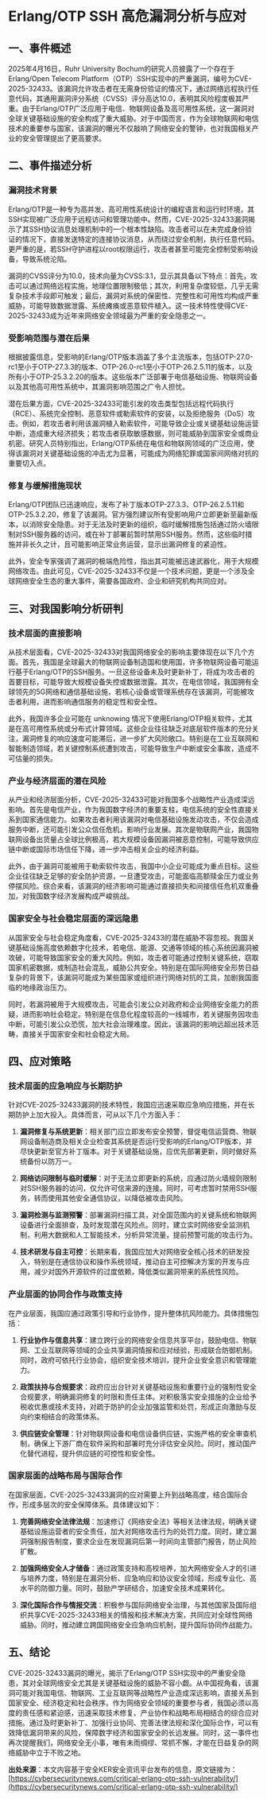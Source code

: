# Erlang/OTP SSH 高危漏洞分析与应对

## 一、事件概述

2025年4月16日，Ruhr University Bochum的研究人员披露了一个存在于Erlang/Open Telecom Platform（OTP）SSH实现中的严重漏洞，编号为CVE-2025-32433。该漏洞允许攻击者在无需身份验证的情况下，通过网络远程执行任意代码，其通用漏洞评分系统（CVSS）评分高达10.0，表明其风险程度极其严重。由于Erlang/OTP广泛应用于电信、物联网设备及高可用性系统，这一漏洞对全球关键基础设施的安全构成了重大威胁。对于中国而言，作为全球物联网和电信技术的重要参与国家，该漏洞的曝光不仅敲响了网络安全的警钟，也对我国相关产业的安全管理提出了更高要求。

## 二、事件描述分析

### 漏洞技术背景

Erlang/OTP是一种专为高并发、高可用性系统设计的编程语言和运行时环境，其SSH实现被广泛应用于远程访问和管理功能中。然而，CVE-2025-32433漏洞揭示了其SSH协议消息处理机制中的一个根本性缺陷。攻击者可以在未完成身份验证的情况下，直接发送特定的连接协议消息，从而绕过安全机制，执行任意代码。更严重的是，若SSH守护进程以root权限运行，攻击者甚至可能完全控制受影响设备，导致系统沦陷。

漏洞的CVSS评分为10.0，技术向量为CVSS:3.1，显示其具备以下特点：首先，攻击可以通过网络远程实施，地理位置限制极低；其次，利用复杂度较低，几乎无需复杂技术手段即可触发；最后，漏洞对系统的保密性、完整性和可用性均构成严重威胁，可能导致数据泄露、系统瘫痪或恶意软件植入。这一技术特性使得CVE-2025-32433成为近年来网络安全领域最为严重的安全隐患之一。

### 受影响范围与潜在后果

根据披露信息，受影响的Erlang/OTP版本涵盖了多个主流版本，包括OTP-27.0-rc1至小于OTP-27.3.3的版本、OTP-26.0-rc1至小于OTP-26.2.5.11的版本，以及所有小于OTP-25.3.2.20的版本。这些版本广泛部署于电信基础设施、物联网设备以及其他高可用性系统中，其漏洞影响范围之广令人担忧。

潜在后果方面，CVE-2025-32433可能引发的攻击类型包括远程代码执行（RCE）、系统完全控制、恶意软件或勒索软件的安装，以及拒绝服务（DoS）攻击。例如，若攻击者利用该漏洞植入勒索软件，可能导致企业或关键基础设施运营中断，造成重大经济损失；若攻击者获取敏感数据，则可能威胁到国家安全或商业机密。研究人员特别指出，Erlang/OTP系统在电信和物联网领域的广泛应用，使得该漏洞对关键基础设施的冲击尤为显著，可能成为网络犯罪或国家间网络对抗的重要切入点。

### 修复与缓解措施现状

Erlang/OTP团队已迅速响应，发布了补丁版本OTP-27.3.3、OTP-26.2.5.11和OTP-25.3.2.20，修复了该漏洞。官方强烈建议所有受影响用户立即更新至最新版本，以消除安全隐患。对于无法及时更新的组织，临时缓解措施包括通过防火墙限制对SSH服务器的访问，或在补丁部署前暂时禁用SSH服务。然而，这些临时措施并非长久之计，且可能影响正常业务运营，显示出漏洞修复的紧迫性。

此外，安全专家强调了漏洞的极端危险性，指出其可能被迅速武器化，用于大规模网络攻击。由此可见，CVE-2025-32433不仅是一个技术问题，更是一个涉及全球网络安全生态的重大事件，需要各国政府、企业和研究机构共同应对。

## 三、对我国影响分析研判

### 技术层面的直接影响

从技术层面看，CVE-2025-32433对我国网络安全的影响主要体现在以下几个方面。首先，我国是全球最大的物联网设备制造国和使用国，许多物联网设备可能运行基于Erlang/OTP的SSH服务。一旦这些设备未及时更新补丁，将成为攻击者的首要目标，可能导致大规模设备失控或数据泄露。其次，在电信领域，我国拥有全球领先的5G网络和通信基础设施，若核心设备或管理系统存在该漏洞，可能被攻击者利用，进而影响通信服务的稳定性和安全性。

此外，我国许多企业可能在 unknowing 情况下使用Erlang/OTP相关软件，尤其是在高可用性系统或分布式计算领域。这些企业往往缺乏对底层软件版本的充分关注，漏洞修复的响应速度可能滞后，进一步扩大风险敞口。特别是在工业互联网和智能制造领域，若关键控制系统遭到攻击，可能导致生产中断或安全事故，造成不可估量的损失。

### 产业与经济层面的潜在风险

从产业和经济层面分析，CVE-2025-32433可能对我国多个战略性产业造成深远影响。首先是电信产业，作为我国数字经济的重要支柱，电信系统的安全性直接关系到国家通信能力。如果攻击者利用该漏洞对电信基础设施发动攻击，不仅会造成服务中断，还可能引发公众信任危机，影响行业发展。其次是物联网产业，我国物联网设备出货量占全球比例极高，若大规模设备因漏洞被恶意控制，可能导致供应链中断或国际市场信任下降，进一步冲击相关企业的经济利益。

此外，由于漏洞可能被用于勒索软件攻击，我国中小企业可能成为重点目标。这些企业往往缺乏足够的安全防护资源，一旦遭受攻击，可能面临高额赎金压力或业务停摆风险。综合来看，该漏洞的经济影响可能通过直接损失和间接信任危机双重叠加，对我国数字经济发展构成严峻挑战。

### 国家安全与社会稳定层面的深远隐患

从国家安全与社会稳定角度看，CVE-2025-32433的潜在威胁不容忽视。我国关键基础设施高度依赖数字化技术，若电信、能源、交通等领域的核心系统因漏洞被攻破，可能导致国家安全的重大风险。例如，攻击者可能通过控制关键系统，窃取国家机密数据，或制造社会混乱，威胁公共安全。特别是在国际网络安全形势日益复杂的背景下，该漏洞可能成为某些国家或组织进行网络对抗的工具，加剧我国面临的地缘政治压力。

同时，若漏洞被用于大规模攻击，可能会引发公众对政府和企业网络安全能力的质疑，进而影响社会稳定。特别是在信息化程度较高的一线城市，若关键服务因攻击中断，可能引发公众恐慌，加大社会治理难度。因此，该漏洞的影响远超出技术范畴，直接关乎国家安全和社会稳定大局。

## 四、应对策略

### 技术层面的应急响应与长期防护

针对CVE-2025-32433漏洞的技术特性，我国应迅速采取应急响应措施，并在长期防护上加大投入。具体而言，可从以下几个方面入手：

1. **漏洞修复与系统更新**：相关部门应立即发布安全预警，督促电信运营商、物联网设备制造商及相关企业检查其系统是否运行受影响的Erlang/OTP版本，并尽快更新至官方补丁版本。对于关键基础设施，应优先部署更新，同时做好系统备份以防万一。

2. **网络访问限制与临时缓解**：对于无法立即更新的系统，应通过防火墙规则限制对SSH服务器的访问，仅允许可信来源的连接。同时，可考虑暂时禁用SSH服务，转而使用其他安全通信协议，以降低被攻击风险。

3. **漏洞检测与监测预警**：部署漏洞扫描工具，对全国范围内的关键系统和物联网设备进行全面排查，及时发现潜在风险点。同时，建立实时网络安全监测机制，利用大数据和人工智能技术，分析异常流量，提前预警可能的攻击行为。

4. **技术研发与自主可控**：长期来看，我国应加大对网络安全核心技术的研发投入，特别是在通信协议和操作系统领域，推动自主可控解决方案的开发与应用，减少对国外开源软件的过度依赖，降低类似漏洞带来的系统性风险。

### 产业层面的协同合作与政策支持

在产业层面，我国应通过政策引导和行业协作，提升整体抗风险能力。具体措施包括：

1. **行业协作与信息共享**：建立跨行业的网络安全信息共享平台，鼓励电信、物联网、工业互联网等领域的企业共享漏洞情报和应对经验，形成联合防御机制。同时，政府可依托行业协会，组织安全技术培训，提升企业安全意识和管理能力。

2. **政策扶持与合规要求**：政府应出台针对关键基础设施和重要行业的强制性安全合规要求，明确漏洞修复的时限和责任主体。对积极落实安全措施的企业给予税收优惠或技术支持，对疏于防护的企业加强监管和处罚，形成正向激励与反向约束相结合的政策体系。

3. **供应链安全管理**：针对物联网设备和电信设备供应链，实施严格的安全审查机制，确保上下游厂商在软件采购和部署时充分评估安全风险。同时，推动国产化替代进程，提升供应链的可控性和安全性。

### 国家层面的战略布局与国际合作

在国家层面，CVE-2025-32433漏洞的应对需要上升到战略高度，结合国际合作，形成多层次的安全保障体系。具体建议如下：

1. **完善网络安全法律法规**：加速修订《网络安全法》等相关法律法规，明确关键基础设施运营者的安全责任，加大对网络攻击行为的处罚力度。同时，建立漏洞强制报告制度，要求企业在发现漏洞后第一时间向主管部门报告，防止风险扩散。

2. **加强网络安全人才储备**：通过政策支持和高校培养，加大网络安全人才的引进与培养力度，特别是在漏洞分析、应急响应和协议安全领域，形成专业化、高水平的防御力量。同时，鼓励产学研结合，加速安全技术成果转化。

3. **深化国际合作与情报交流**：积极参与国际网络安全治理，与其他国家及国际组织共享CVE-2025-32433相关的情报和技术解决方案，共同应对全球性网络威胁。同时，推动建立跨国网络安全应急响应机制，提升国际协同作战能力。

## 五、结论

CVE-2025-32433漏洞的曝光，揭示了Erlang/OTP SSH实现中的严重安全隐患，其对全球网络安全尤其是关键基础设施的威胁不容小觑。从中国视角看，该漏洞可能对我国电信、物联网、工业互联网等战略性产业造成深远影响，直接关系到国家安全、经济稳定和社会秩序。作为网络安全领域的重要参与者，我国必须以高度的责任感和紧迫感，迅速采取技术修复、产业协作和战略布局相结合的综合应对措施。通过及时更新补丁、加强行业协同、完善法律法规和深化国际合作，可以有效降低漏洞带来的风险，保障数字经济和国家安全的长远发展。同时，这一事件也再次提醒我们，网络安全无小事，唯有未雨绸缪、常抓不懈，才能在日益复杂的网络威胁中立于不败之地。

**出处来源**：本文内容基于安全KER安全资讯平台发布的信息，原文链接为：[https://cybersecuritynews.com/critical-erlang-otp-ssh-vulnerability/](https://cybersecuritynews.com/critical-erlang-otp-ssh-vulnerability/)